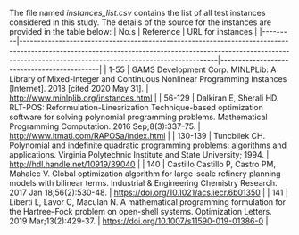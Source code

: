 The file named _instances_list.csv_ contains the list of all test instances considered in this study. The details of the source for the instances are provided in the table below:
| No.s    | Reference                                                                                                                                                                                                         | URL for instances                          |
|---------|-------------------------------------------------------------------------------------------------------------------------------------------------------------------------------------------------------------------|--------------------------------------------|
| 1-55    | GAMS Development Corp. MINLPLib: A Library of Mixed-Integer and Continuous Nonlinear Programming Instances [Internet]. 2018 [cited 2020 May 31].                                                                  | http://www.minlplib.org/instances.html     |
| 56-129  | Dalkiran   E, Sherali HD. RLT-POS: Reformulation-Linearization Technique-based   optimization software for solving polynomial programming problems.   Mathematical Programming Computation. 2016 Sep;8(3):337-75. | http://www.itmati.com/RAPOSa/index.html    |
| 130-139 | Tuncbilek CH. Polynomial and indefinite quadratic programming problems: algorithms and applications. Virginia Polytechnic Institute and State University; 1994.                                                   | http://hdl.handle.net/10919/39040          |
| 140     | Castillo Castillo P, Castro PM, Mahalec V. Global optimization algorithm for large-scale refinery planning models with bilinear terms. Industrial & Engineering Chemistry Research. 2017 Jan 18;56(2):530-48.     | https://doi.org/10.1021/acs.iecr.6b01350   |
| 141     | Liberti   L, Lavor C, Maculan N. A mathematical programming formulation for the   Hartree–Fock problem on open-shell systems. Optimization Letters. 2019   Mar;13(2):429-37.                                      | https://doi.org/10.1007/s11590-019-01386-0 |
